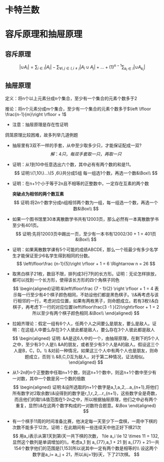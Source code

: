 

# 卡特兰数

# 容斥原理和抽屉原理

## 容斥原理

$$
|\cup A_i | = \sum_{i\in I}|A_i|-\sum_{\forall i,j\in I,i\ne j}|A_i\cup A_j|+...+(1)^{n-1}\sum_{k_l\in I}|\cup A_{k_i}|
$$

## 抽屉原理

定义：将n个以上元素分成n个集合，至少有一个集合的元素个数多于2

推论：将n个元素分成m个集合，至少有一个集合的元素个数多于$\left \lfloor \frac{n-1}{m}\right \rfloor + 1$

- 注意：抽屉原理是存在性证明

鸽笼原理比较困难，故多列举几道例题

- 抽屉里有3双不一样的手套，从中至少取多少只，才能保证配成一双?
  $$
  解：4只，每双手套取一只，再取一只
  $$

- 证明：从1到10中任意选出六个数，其中必有有两个数的和是11。
  $$
  证明:\{1,10\}...\{5 ,6\}共分成5组
  每一组选1个数，再选一个数&\Box\\
  $$

- 证明：在n+1个小于等于2n且不相等的正整数中，一定存在互素的两个数

  **突破点为相邻的两个数互素**
  $$
  证明:将2n个数字分成n组相邻两个数为一组，每一组选一个数，再选一个数&\Box\\
  $$

- 如果一个图书馆里30本离散数学书共有12003页，那么必然有一本离散数学书至少有401页。
  $$
  证明:先将12003页中踢出一页，至少有一本书有12002/30 + 1 = 401页 &\Box\\
  $$

- 证明：如果离散数学课有5个可能的成绩ABCDE，那么一个班最少有多少名学生才能保证至少6名学生得到相同的分数。
  $$
  \left\lfloor\frac {n-1}{5}\right \rfloor + 1 = 6 \Rightarrow n = 26
  $$

- 取黑白棋子21枚，数目不限，排列成3行7列的长方形。证明：无论怎样排放，都可以找到一个长方形，使得该长方形的四个角棋子同色
  $$
  \begin{aligned}证明:&\left\lfloor\frac {7 - 1}{2} \right \rfloor + 1 = 4 表示每一行至少有4个棋子颜色相同，不妨设他们都是黑色棋子。\\&再考虑与该行相邻的一行，考虑对应位置，如果有两枚黑子，则命题成立。若有3枚\\&白棋子，再考虑下一行的对应位置\left\lfloor\frac{3 -1 }{2}\right\rfloor + 1 = 2 所以至少有两个棋子颜色相同.&\Box\\
  \end{aligned}
  $$

- 拉姆齐理论：假定一组有6个人，任两个人之间要么是朋友，要么是敌人。证明：在这组人中要么存在3个人彼此都是敌人，要么存在3个人彼此都是敌人
  $$
  \begin{aligned}
  证明:
  &A是这6人中的一个，由抽屉原理，在剩下的5个人之中，至少有3个人是\\
  &A的朋友，或者至少有3个人是A的敌人。假设这三个人是B，C，D。\\
  &对前一种情况，如果这三个人中有两个人也是朋友，则命题成立，否则	\\
  &B,C,D互为敌人，对于第二种情况，证法相似。
  \end{aligned}
  $$

- 从1-2n的n个正整数中任取n+1个数，则这n+1个数中，则这n+1个数中至少有一对数，其中一个数是另一个数的倍数
  $$
  \begin{aligned}
  证明:&设所选取的n+1个数字是a_1,a_2,...a_{n+1},将他们所有数字对2取余数\\&设得到的数字是r_1,r_2,...r_{n+1}，这些数字全是奇数，而且他们的取\\&值范围在1-2n之中，所以根据抽屉原理，他们之中必有两个重复，显然\\&在这两个数字构成的一对数符合题意。&\Box
  \end{aligned}
  $$

- 有一个棋手11周的时间准备比赛，他决定每一天至少下一盘棋，一周中下棋的次数不能多于12次。证明：在此期间有一些连续天中他正好下棋21次
  $$
  用a_i表示从第1天到第i天一共下棋的次数，  1\le a_i \le 12 \times 11 = 132,显然这个数列是单调增加的\\，考虑a_1 到 a_{77},a_1 + 21 到 a_{77} + 21一共154个数字他们的范围是[1,153]所以说其中一定有两个数是相等的\\ 设这两个数字是a_i= a_j + 21，所以从j+1到i天，下了21次棋。
  $$
